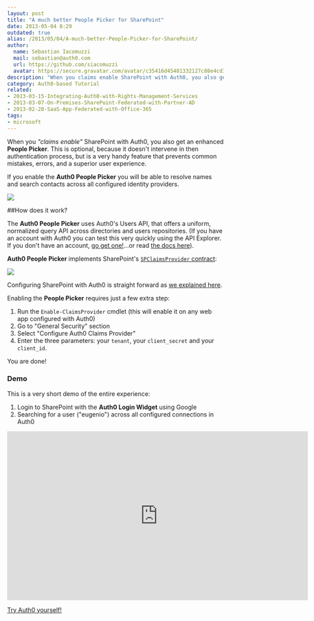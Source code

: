 ```yaml
---
layout: post
title: "A much better People Picker for SharePoint"
date: 2013-05-04 8:29
outdated: true
alias: /2013/05/04/A-much-better-People-Picker-for-SharePoint/
author:
  name: Sebastian Iacomuzzi
  mail: sebastian@auth0.com
  url: https://github.com/siacomuzzi
  avatar: https://secure.gravatar.com/avatar/c35416d45481332127c88e4cd355555f?s=400&d=https://a248.e.akamai.net/assets.github.com%2Fimages%2Fgravatars%2Fgravatar-user-420.png
description: "When you claims enable SharePoint with Auth0, you also get an enhanced People Picker. This is optional, because it doesn't intervene in the authentication process"
category: Auth0-based Tutorial
related:
- 2013-03-15-Integrating-Auth0-with-Rights-Management-Services
- 2013-03-07-On-Premises-SharePoint-Federated-with-Partner-AD
- 2013-02-28-SaaS-App-Federated-with-Office-365
tags:
- microsoft
---
```



When you _"claims enable"_ SharePoint with Auth0, you also get an enhanced __People Picker__. This is optional, because it doesn't intervene in then authentication process, but is a very handy feature that prevents common mistakes, errors, and a superior user experience.

If you enable the __Auth0 People Picker__ you will be able to resolve names and search contacts across all configured identity providers.

![](https://s3.amazonaws.com/blog.auth0.com/img/sp-people-picker.png)

<!-- more -->

##How does it work?

The __Auth0 People Picker__ uses Auth0's Users API, that offers a uniform, normalized query API across directories and users repositories. (If you have an account with Auth0 you can test this very quickly using the API Explorer. If you don't have an account, [go get one!](https://auth0.com)...or read [the docs here](https://docs.auth0.com/api-reference)).

__Auth0 People Picker__ implements SharePoint's [`SPClaimsProvider` contract](http://msdn.microsoft.com/en-us/library/microsoft.sharepoint.administration.claims.spclaimprovider(v=office.14).aspx):

![](https://s3.amazonaws.com/blog.auth0.com/img/sp-auth0-architecture.png)

Configuring SharePoint with Auth0 is straight forward as [we explained here](http://blog.auth0.com/2013/03/27/Automating-SharePoint-Federation-Setup-With-Auth0/).

Enabling the __People Picker__ requires just a few extra step:

1. Run the `Enable-ClaimsProvider` cmdlet (this will enable it on any web app configured with Auth0)
2. Go to "General Security" section
3. Select "Configure Auth0 Claims Provider"
4. Enter the three parameters: your `tenant`, your `client_secret` and your `client_id`.

You are done!

### Demo

This is a very short demo of the entire experience:

1. Login to SharePoint with the __Auth0 Login Widget__ using Google
2. Searching for a user ("eugenio") across all configured connections in Auth0

<iframe width="700" height="394" src="https://www.youtube.com/embed/NP-7wei3e8Q?rel=0" frameborder="0" allowfullscreen></iframe>

[Try Auth0 yourself!](https://auth0.com)

